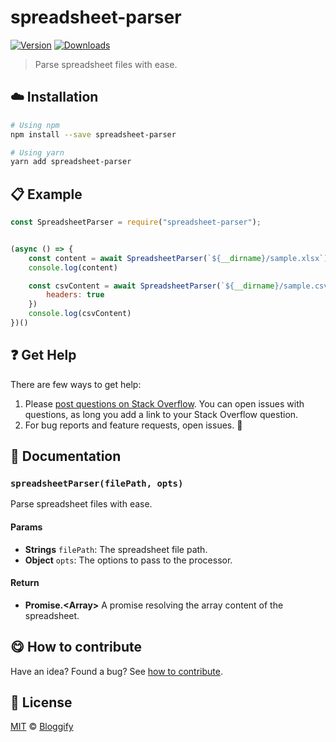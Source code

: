 <!-- Please do not edit this file. Edit the `blah` field in the `package.json` instead. If in doubt, open an issue. -->


















# spreadsheet-parser

 [![Version](https://img.shields.io/npm/v/spreadsheet-parser.svg)](https://www.npmjs.com/package/spreadsheet-parser) [![Downloads](https://img.shields.io/npm/dt/spreadsheet-parser.svg)](https://www.npmjs.com/package/spreadsheet-parser)







> Parse spreadsheet files with ease.

















## :cloud: Installation

```sh
# Using npm
npm install --save spreadsheet-parser

# Using yarn
yarn add spreadsheet-parser
```













## :clipboard: Example



```js
const SpreadsheetParser = require("spreadsheet-parser");


(async () => {
    const content = await SpreadsheetParser(`${__dirname}/sample.xlsx`)
    console.log(content)

    const csvContent = await SpreadsheetParser(`${__dirname}/sample.csv`, {
        headers: true
    })
    console.log(csvContent)
})()
```











## :question: Get Help

There are few ways to get help:



 1. Please [post questions on Stack Overflow](https://stackoverflow.com/questions/ask). You can open issues with questions, as long you add a link to your Stack Overflow question.
 2. For bug reports and feature requests, open issues. :bug:





## :memo: Documentation


### `spreadsheetParser(filePath, opts)`
Parse spreadsheet files with ease.

#### Params

- **Strings** `filePath`: The spreadsheet file path.
- **Object** `opts`: The options to pass to the processor.

#### Return
- **Promise.\<Array>** A promise resolving the array content of the spreadsheet.














## :yum: How to contribute
Have an idea? Found a bug? See [how to contribute][contributing].
























## :scroll: License

[MIT][license] © [Bloggify][website]






[license]: /LICENSE
[website]: https://bloggify.org
[contributing]: /CONTRIBUTING.md
[docs]: /DOCUMENTATION.md
